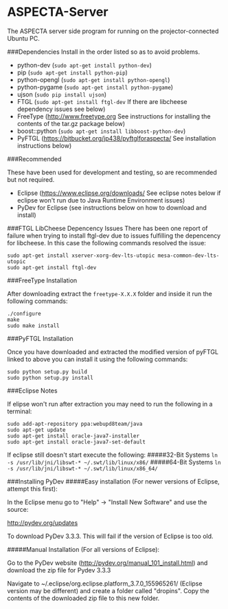 # ASPECTA-Server
The ASPECTA server side program for running on the projector-connected Ubuntu PC.

###Dependencies
Install in the order listed so as to avoid problems.
* python-dev (```sudo apt-get install python-dev```)
* pip (```sudo apt-get install python-pip```)
* python-opengl (```sudo apt-get install python-opengl```)
* python-pygame (```sudo apt-get install python-pygame```)
* ujson (```sudo pip install ujson```)
* FTGL (```sudo apt-get install ftgl-dev``` If there are libcheese dependency issues see below)
* FreeType (http://www.freetype.org See instructions for installing the contents of the tar.gz package below)
* boost::python (```sudo apt-get install libboost-python-dev```)
* PyFTGL (https://bitbucket.org/jp438/pyftglforaspecta/ See installation instructions below)

###Recommended

These have been used for development and testing, so are recommended but not required.
* Eclipse (https://www.eclipse.org/downloads/ See eclipse notes below if eclipse won't run due to Java Runtime Environment issues)
* PyDev for Eclipse (see instructions below on how to download and install)

###FTGL LibCheese Depencency Issues
There has been one report of failure when trying to install ftgl-dev due to issues fulfilling the depencency for libcheese. In this case the following commands resolved the issue:
```
sudo apt-get install xserver-xorg-dev-lts-utopic mesa-common-dev-lts-utopic
sudo apt-get install ftgl-dev
```

###FreeType Installation

After downloading extract the ```freetype-X.X.X``` folder and inside it run the following commands:
```
./configure
make
sudo make install
```

###PyFTGL Installation

Once you have downloaded and extracted the modified version of pyFTGL linked to above you can install it using the following commands:
```
sudo python setup.py build
sudo python setup.py install
```

###Eclipse Notes

If elipse won't run after extraction you may need to run the following in a terminal:
```
sudo add-apt-repository ppa:webupd8team/java
sudo apt-get update
sudo apt-get install oracle-java7-installer
sudo apt-get install oracle-java7-set-default
```
If eclipse still doesn't start execute the following:
#####32-Bit Systems
```ln -s /usr/lib/jni/libswt-* ~/.swt/lib/linux/x86/```
#####64-Bit Systems
```ln -s /usr/lib/jni/libswt-* ~/.swt/lib/linux/x86_64/```

###Installing PyDev
#####Easy installation (For newer versions of Eclipse, attempt this first):

In the Eclipse menu go to "Help" -> "Install New Software" and use the source:

http://pydev.org/updates

To download PyDev 3.3.3. This will fail if the version of Eclipse is too old.

#####Manual Installation (For all versions of Eclipse):

Go to the PyDev website (http://pydev.org/manual_101_install.html) and download the zip file for Pydev 3.3.3

Navigate to ~/.eclipse/org.eclipse.platform_3.7.0_155965261/ (Eclipse version may be different) and create a folder called "dropins". Copy the contents of the downloaded zip file to this new folder.
